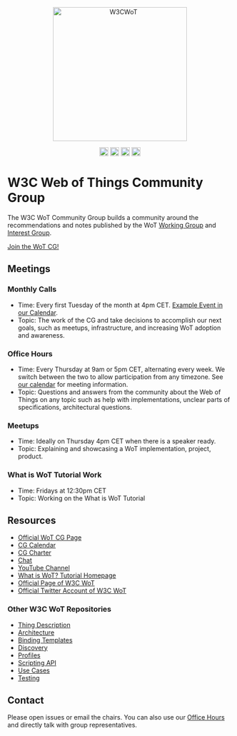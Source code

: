 <p align="center">

<a href="https://www.w3.org/WoT">
<img alt="W3CWoT" src="https://www.w3.org/WoT/IG/wiki/images/8/8f/WOT-hz.svg" width="300" />
</a>
</p>

<p align="center">
  <a href="https://twitter.com/W3C_WoT">
    <img src="https://img.shields.io/twitter/follow/W3C_WoT.svg?label=follow+W3C_WoT"  height="20" alt="X (before known as Twitter) account"></a>
  <a href="https://img.shields.io/stackexchange/stackoverflow/t/web-of-things?style=plastic">
    <img src="https://img.shields.io/stackexchange/stackoverflow/t/web-of-things?style=plastic"  height="20" alt="stackoverflow page"></a>
  <a href="https://discord.gg/RJNYJsEgnb">
     <img src="https://img.shields.io/badge/Discord-7289DA?logo=discord&logoColor=white&label=wot"  height="20" alt="discord chat"></a>
  <a href="https://www.youtube.com/@WoTCG">
     <img src="https://img.shields.io/badge/YouTube-red?logo=youtube&logoColor=white" height="20" alt="YouTube channel"></a>
</p>

# W3C Web of Things Community Group

The W3C WoT Community Group builds a community around the recommendations and notes published by the WoT 
[Working Group](https://www.w3.org/WoT/wg/) and [Interest Group](https://www.w3.org/WoT/ig/).

[Join the WoT CG!](https://www.w3.org/community/wot/join)

## Meetings

### Monthly Calls

- Time: Every first Tuesday of the month at 4pm CET. [Example Event in our Calendar](https://www.w3.org/events/meetings/0b0a4962-9dba-4213-903a-582509710914/20230904T170000/).
- Topic: The work of the CG and take decisions to accomplish our next goals, such as meetups, infrastructure, and increasing WoT adoption and awareness.

### Office Hours

- Time: Every Thursday at 9am or 5pm CET, alternating every week. We switch between the two to allow participation from any timezone. See [our calendar](https://www.w3.org/groups/cg/wot/calendar/) for meeting information.
- Topic: Questions and answers from the community about the Web of Things on any topic such as help with implementations, unclear parts of specifications, architectural questions.

### Meetups

- Time: Ideally on Thursday 4pm CET when there is a speaker ready.
- Topic: Explaining and showcasing a WoT implementation, project, product.

### What is WoT Tutorial Work

- Time: Fridays at 12:30pm CET
- Topic: Working on the What is WoT Tutorial

## Resources

- [Official WoT CG Page](https://www.w3.org/community/wot/)
- [CG Calendar](https://www.w3.org/groups/cg/wot/calendar)
- [CG Charter](https://www.w3.org/community/wot/charter/)
- [Chat](https://discord.gg/RJNYJsEgnb)
- [YouTube Channel](https://www.youtube.com/@WoTCG)
- [What is WoT? Tutorial Homepage](https://w3c.github.io/wot-cg/tutorials/whatiswot/)
- [Official Page of W3C WoT](https://www.w3.org/WoT)
- [Official Twitter Account of W3C WoT](https://twitter.com/W3C_WoT)

### Other W3C WoT Repositories

- [Thing Description](https://github.com/w3c/wot-thing-description/)
- [Architecture](https://github.com/w3c/wot-architecture/)
- [Binding Templates](https://github.com/w3c/wot-binding-templates/)
- [Discovery](https://github.com/w3c/wot-discovery/)
- [Profiles](https://github.com/w3c/wot-profile)
- [Scripting API](https://github.com/w3c/wot-scripting-api)
- [Use Cases](https://github.com/w3c/wot-usecases)
- [Testing](https://github.com/w3c/wot-testing)

## Contact

Please open issues or email the chairs. You can also use our [Office Hours](https://github.com/w3c/wot-cg/discussions/16) and directly talk with group representatives. 

